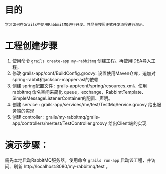 # 目的
    学习如何在Grails中使用RabbmitMQ进行开发。并尽量按照正式开发流程进行演示。

# 工程创建步骤
1. 使用命令 `grails create-app my-rabbitmq` 创建工程。再使用IDEA导入工程。
1. 修改 grails-app/conf/BuildConfig.groovy: 设置使用Maven仓库，追加对spring-rabbit和jackson-mapper-asl的依赖
1. 创建 spring配置文件 : grails-app/conf/spring/resources.xml。使用 rabbitmq 命名空间来简化 queue，exchange，RabbimtTemplate、SimpleMessageListenerContainer的配置、声明。
1. 创建 service : grails-app/services/me/test/TestMqService.groovy 给出服务端的实现
1. 创建 controller : grails/my-rabbitmq/grails-app/controllers/me/test/TestController.groovy 给出Client端的实现

# 演示步骤：
需先本地启动RabbitMQ服务器，使用命令 `grails run-app` 启动该工程，并访问、刷新 http://localhost:8080/my-rabbitmq/test 。
